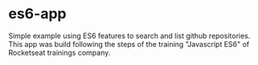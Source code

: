 # es6-app
Simple example using ES6 features to search and list github repositories. 
This app was build following the steps of the training "Javascript ES6" of Rocketseat trainings company.
